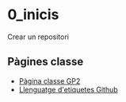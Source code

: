 # 0_inicis
Crear un repositori

## Pàgines classe
* [Pàgina classe GP2](https://arquesm.github.io/2GP/)
* [Llenguatge d'etiquetes Github](https://github.com/adam-p/markdown-here/wiki/Markdown-Cheatsheet#images)


